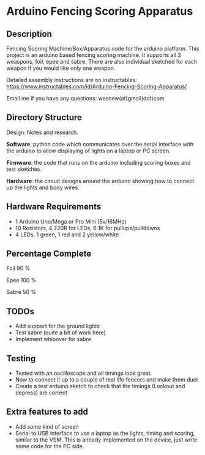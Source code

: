 # Arduino Fencing Scoring Apparatus

## Description

Fencing Scoring Machine/Box/Apparatus code for the arduino platform.
This project is an arduino based fencing scoring machine. It supports all 3
weaspons, foil, epee and sabre. There are also individual sketched for each
weapon if you would like only one weapon.

Detailed assembly instructions are on instructables: 
https://www.instructables.com/id/Arduino-Fencing-Scoring-Apparatus/

Email me if you have any questions: wesnew(at)gmail(dot)com


## Directory Structure

Design: Notes and research. 

**Software**: python code which communicates over the serial interface with the
arduino to allow displaying of lights on a laptop or PC screen.

**Firmware**: the code that runs on the arduino including scoring boxes and test
sketches.

**Hardware**: the circuit designs around the arduino showing how to connect up the
lights and body wires.


## Hardware Requirements

 - 1 Arduino Uno/Mega or Pro Mini (5v/16MHz)
 - 10 Resistors, 4 220R for LEDs, 6 1K for pullups/pulldowns
 - 4 LEDs, 1 green, 1 red and 2 yellow/white


## Percentage Complete

Foil        90 %

Epee       100 %

Sabre       50 %


## TODOs

 - Add support for the ground lights
 - Test sabre (quite a bit of work here)
 - Implement whipover for sabre


## Testing

 - Tested with an oscilloscope and all timings look great.
 - Now to connect it up to a couple of real life fencers and make them duel
 - Create a test arduino sketch to check that the timings (Lockout and depress)
   are correct


## Extra features to add

 - Add some kind of screen
 - Serial to USB interface to use a laptop as the lights, timing and scoring,
   similar to the VSM. This is already implemented on the device, just write
   some code for the PC side. 
